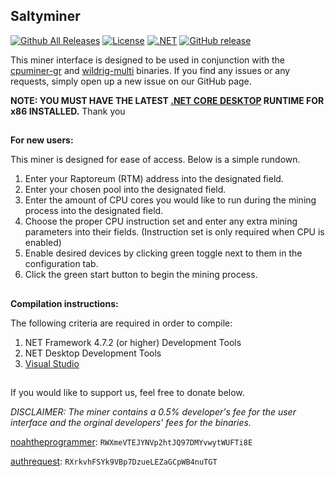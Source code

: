 ## Saltyminer
[![Github All Releases](https://img.shields.io/github/downloads/noahtheprogrammer/saltyminer/total.svg)]()
[![License](https://img.shields.io/badge/license-GPL-green)](./LICENSE)
[![.NET](https://github.com/noahtheprogrammer/saltyminer/actions/workflows/codeql-analysis.yml/badge.svg)](https://github.com/noahtheprogrammer/saltyminer/actions/workflows/codeql-analysis.yml)
[![GitHub release](https://img.shields.io/github/release/noahtheprogrammer/saltyminer/all.svg)](https://github.com/noahtheprogrammer/saltyminer/releases)

This miner interface is designed to be used in conjunction with the [cpuminer-gr](https://github.com/michal-zurkowski/cpuminer-gr) and [wildrig-multi](https://github.com/andru-kun/wildrig-multi) binaries.
If you find any issues or any requests, simply open up a new issue on our GitHub page.

**NOTE: YOU MUST HAVE THE LATEST [.NET CORE DESKTOP](https://dotnet.microsoft.com/download/dotnet/3.1) RUNTIME FOR x86 INSTALLED.**
Thank you

##
**For new users:**

This miner is designed for ease of access. Below is a simple rundown.

1. Enter your Raptoreum (RTM) address into the designated field.
2. Enter your chosen pool into the designated field.
3. Enter the amount of CPU cores you would like to run during the mining process into the designated field.
4. Choose the proper CPU instruction set and enter any extra mining parameters into their fields. (Instruction set is only required when CPU is enabled)
6. Enable desired devices by clicking green toggle next to them in the configuration tab.
7. Click the green start button to begin the mining process.
##

**Compilation instructions:**

The following criteria are required in order to compile:

1. NET Framework 4.7.2 (or higher) Development Tools
2. NET Desktop Development Tools
3. [Visual Studio](https://visualstudio.microsoft.com/)

##
If you would like to support us, feel free to donate below.

*DISCLAIMER: The miner contains a 0.5% developer's fee for the user interface and the orginal developers' fees for the binaries.*

[noahtheprogrammer](https://github.com/noahtheprogrammer):  `RWXmeVTEJYNVp2htJQ97DMYvwytWUFTi8E`

[authrequest](https://github.com/authrequest): `RXrkvhFSYk9VBp7DzueLEZaGCpWB4nuTGT`


